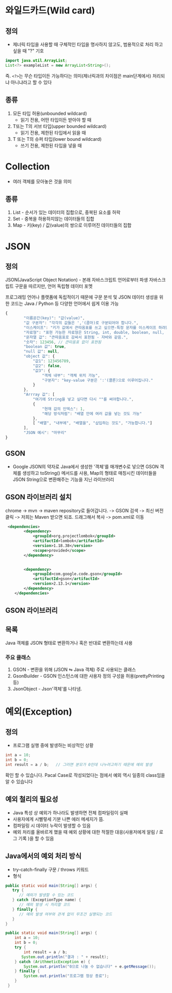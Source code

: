 # 와일드카드(Wild card)

## 정의
- 제너릭 타입을 사용할 때 구체적인 타입을 명사하지 않고도, 범용적으로 처리
하고 싶을 때 "?" 기호

```java
import java.util.ArrayList;
List<?> exampleList = new ArrayList<String>();
```

즉. `<?>`는 무슨 타입이든 가능하다는 의미(제너릭과의 차이점은 main단계에서)
처리되냐 아니냐라고 할 수 있다

## 종류
1. 모든 타입 허용(unbounded wildcard)
   - 읽기 전용, 어떤 타입이든 받아야 할 때
2. T또는 T의 서브 타입(upper bounded wildcard)
   - 읽기 전용, 제한된 타입에서 읽을 때
3. T 또는 T의 슈퍼 타입(lower bound wildcard)
   - 쓰기 전용, 제한된 타입을 넣을 때 

# Collection
- 여러 객체를 모아놓은 것을 의미
## 종류
1. List - 순서가 있는 데이터의 집합으로, 중복된 요소를 허락 
2. Set - 중복을 하용하지않는 데이터들의 집합
3. Map - 키(key) / 값(value)의 쌍으로 이루어진 데이터들의 집합

# JSON
## 정의
JSON(JavaScript Object Notation) - 본래 자바스크립트 언어로부터 파생
자바스크립트 구문을 따르지만, 언어 독립형 데이터 포멧

프로그래밍 언어나 플랫폼에 독립적이기 때문에 구문 분석 및 JSON 데이터 생성을 위한 코드는 Java /
Python 등 다양한 언어에서 쉽게 이용 가능

```js
{
        "이름공간(key)": "값(value)",
        "값 구분자": "각각의 값들은 ','(콤마)로 구분되어야 합니다.",
        "이스케이프": "키가 값에서 큰따옴표를 쓰고 싶으면-특정 문자를 이스케이프 하려면- \" 처럼 문자 앞에 역슬래시를 붙입니다.",
        "자료형": "표현 가능한 자료형은 String, int, double, boolean, null, object, array 6개 입니다.",
        "문자열 값": "큰따옴표로 감싸서 표현됨 - 자바와 같음.",
        "숫자": 123456, // 큰따옴표 없이 표현됨
        "boolean 값": true,
        "null 값": null,
        "object 값": {
            "값1": 123456789,
            "값2": false,
            "값3": {
                "객체 내부": "객체 위치 가능",
                "구분자": "key-value 구분은 ':'(콜론)으로 이루어집니다."
            }
        },
        "Arrray 값": [
            "여기에 String을 넣고 싶다면 다시 ""를 써야합니다.",
            {
                "현재 값의 인덱스": 1,
                "해당 방식처럼": "배열 안에 여러 값을 넣는 것도 가능"
            },
            [ "배열", "내부에", "배열을", "삽입하는 것도", "가능합니다."]
        ],
        "JSON 예시": "마무리"
}
```
## GSON
- Google JSON의 약자로 Java에서 생성한 '객체'를 매개변수로 넣으면 GSON 객체를 생성하고
toString() 메서드를 사용, Map의 형태로 매칭시킨 데이터들을 JSON String으로 변환해주는
기능을 지닌 라이브러리

## GSON 라이브러리 설치
chrome -> mvn -> maven repository로 들어갑니다. -> GSON 검색 -> 최신 버전 클릭 -> 저희는 Maven 받으면 되죠. 
드래그해서 복사 -> pom.xml로 이동

```xml
 <dependencies>
        <dependency>
            <groupId>org.projectlombok</groupId>
            <artifactId>lombok</artifactId>
            <version>1.18.38</version>
            <scope>provided</scope>
        </dependency>

   
        <dependency>
            <groupId>com.google.code.gson</groupId>
            <artifactId>gson</artifactId>
            <version>2.13.1</version>
        </dependency>
    </dependencies>
```

## GSON 라이브러리
## 목록
Java 객체를 JSON 형태로 변환하거나 혹은 반대로 변환하는데 사용
### 주요 클래스
1. GSON - 변환을 위해 (JSON ⇋ Java 객체) 주로 사용되는 클래스
2. GsonBuilder - GSON 인스턴스에 대한 사용자 정의 구성을 허용(prettyPrinting 등)
3. JsonObject - Json'객체'를 나타냄.

# 예외(Exception)
## 정의
- 프로그램 실행 중에 발생하는 비상적인 상황
```Java
int a = 10;
int b = 0;
int result = a / b;   // 그러면 분모가 0인데 나누려고하기 때문에 예외 발생
```

확인 할 수 있습니다. Pacal Case로 작성되었다는 점에서 예외 역시 일종의 class임을 알 수 있습니다

## 예외 철리의 필요성
- Java 특성 상 예외가 하나라도 발생하면 전체 컴파일링이 실패
- 사용자에게 시뻘렇세 기분 나쁜 에러 메세지가 뜸.
- 컴파일링 시 데이터 누락이 발생할 수 있음
- 예외 처리를 올바르게 했을 때 예외 상황에 대한 적절한 대응(사용저에게 알림 / 로그 기록 )을 할 수 있음

## Java에서의 예외 처리 방식
- try-catch-finally 구문 / throws 키워드
- 형식
```Java
public static void main(String[] args) {
   try {
      // 예외가 발생할 수 있는 코드
   } catch (ExceptionType name) {
      // 예외 발생 시 처리할 코드
   } finally {
      // 예외 발생 여부와 관계 없이 무조건 실행되는 코드
   }
}

public static void main(String[] args) {
    int a = 10;
    int b = 0;
    try {
        int result = a / b;
       System.out.println("결과 : " + result);
    } catch (ArithmeticException e) {
        System.out.println("0으로 나눌 수 없습니다" + e.getMessage());
    } finally {
        System.out.println("프로그램 정상 종료");
    }
 }
```